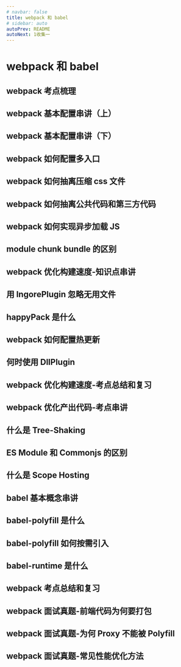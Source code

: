 ```yaml
---
# navbar: false
title: webpack 和 babel
# sidebar: auto
autoPrev: README
autoNext: 1收集一
---
```


# webpack 和 babel

## webpack 考点梳理

## webpack 基本配置串讲（上）

## webpack 基本配置串讲（下）

## webpack 如何配置多入口

## webpack 如何抽离压缩 css 文件

## webpack 如何抽离公共代码和第三方代码

## webpack 如何实现异步加载 JS

## module chunk bundle 的区别

## webpack 优化构建速度-知识点串讲

## 用 IngorePlugin 忽略无用文件

## happyPack 是什么

## webpack 如何配置热更新

## 何时使用 DllPlugin

## webpack 优化构建速度-考点总结和复习

## webpack 优化产出代码-考点串讲

## 什么是 Tree-Shaking

## ES Module 和 Commonjs 的区别

## 什么是 Scope Hosting

## babel 基本概念串讲

## babel-polyfill 是什么

## babel-polyfill 如何按需引入

## babel-runtime 是什么

## webpack 考点总结和复习

## webpack 面试真题-前端代码为何要打包

## webpack 面试真题-为何 Proxy 不能被 Polyfill

## webpack 面试真题-常见性能优化方法
